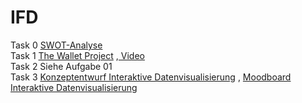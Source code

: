 # IFD
Task 0
<a href="https://yeram-in.github.io/IFD/task0.SWOT/#"> SWOT-Analyse</a>
<br>
Task 1
<a href="https://yeram-in.github.io/IFD/task1.TheWalletProject/The_Wallet_Project.pdf" target="_blank">The Wallet Project</a> ,<a href="https://yeram-in.github.io/IFD/task1.TheWalletProject/#"> Video</a>
<br>
Task 2 Siehe Aufgabe 01
<br>
Task 3 
<a href="https://yeram-in.github.io/IFD/task3.Interaktive Datenvisualisierung/#03.1.pdf" target="_blank">Konzeptentwurf Interaktive Datenvisualisierung</a> ,
<a href="https://yeram-in.github.io/IFD/task3.Interaktive Datenvisualisierung/#03.2.pdf" target="_blank">Moodboard Interaktive Datenvisualisierung</a>
